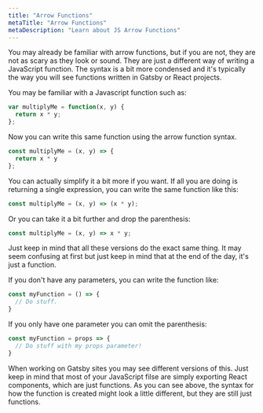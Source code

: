 ```yaml
---
title: "Arrow Functions"
metaTitle: "Arrow Functions"
metaDescription: "Learn about JS Arrow Functions"
---
```


You may already be familiar with arrow functions, but if you are not, they are
not as scary as they look or sound. They are just a different way of writing a
JavaScript function. The syntax is a bit more condensed and it's typically the
way you will see functions written in Gatsby or React projects.

You may be familiar with a Javascript function such as:

```javascript
var multiplyMe = function(x, y) {
  return x * y;
};
```

Now you can write this same function using the arrow function syntax.

```javascript
const multiplyMe = (x, y) => {
  return x * y
};
```

You can actually simplify it a bit more if you want. If all you are doing is
returning a single expression, you can write the same function like this:

```javascript
const multiplyMe = (x, y) => (x * y);
```

Or you can take it a bit further and drop the parenthesis:

```javascript
const multiplyMe = (x, y) => x * y;
```

Just keep in mind that all these versions do the exact same thing. It may seem
confusing at first but just keep in mind that at the end of the day, it's just
a function.

If you don't have any parameters, you can write the function like:

```javascript
const myFunction = () => {
  // Do stuff.
}
```

If you only have one parameter you can omit the parenthesis:

```javascript
const myFunction = props => {
  // Do stuff with my props parameter!
}
```

When working on Gatsby sites you may see different versions of this. Just
keep in mind that most of your JavaScript filse are simply exporting React
components, which are just functions. As you can see above, the syntax for how
the function is created might look a little different, but they are still just
functions.
